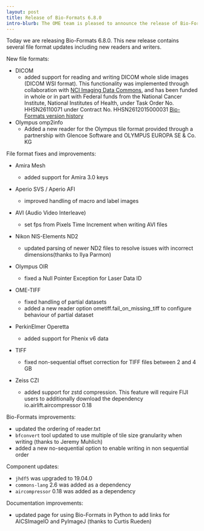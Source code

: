 ```yaml
---
layout: post
title: Release of Bio-Formats 6.8.0
intro-blurb: The OME team is pleased to announce the release of Bio-Formats 6.8.0
---
```


Today we are releasing Bio-Formats 6.8.0. This new release contains several file format updates including new readers and writers.

New file formats:

* DICOM
  * added support for reading and writing DICOM whole slide images (DICOM WSI format).
    This functionality was implemented through collaboration with [NCI Imaging Data Commons](https://imaging.datacommons.cancer.gov/), 
     and has been funded in whole or in part with Federal funds from the National Cancer Institute,
     National Institutes of Health, under Task Order No. HHSN26110071 under Contract No. HHSN2612015000031
[Bio-Formats version history](https://docs.openmicroscopy.org/bio-formats/6.3.1/about/whats-new.html)
* Olympus omp2info 
  * Added a new reader for the Olympus tile format 
     provided through a partnership with Glencoe Software and OLYMPUS EUROPA SE & Co. KG

File format fixes and improvements:

* Amira Mesh
   - added support for Amira 3.0 keys

* Aperio SVS / Aperio AFI
   - improved handling of macro and label images

* AVI (Audio Video Interleave)
   - set fps from Pixels Time Increment when writing AVI files

* Nikon NIS-Elements ND2
   - updated parsing of newer ND2 files to resolve issues with incorrect 
     dimensions(thanks to Ilya Parmon)

* Olympus OIR
   - fixed a Null Pointer Exception for Laser Data ID

* OME-TIFF
   - fixed handling of partial datasets
   - added a new reader option ometiff.fail_on_missing_tiff to configure behaviour of partial dataset

* PerkinElmer Operetta
   - added support for Phenix v6 data

* TIFF
   - fixed non-sequential offset correction for TIFF files between 2 and 4 GB

* Zeiss CZI
   - added support for zstd compression. This feature will require FIJI users to additionally
     download the dependency io.airlift.aircompressor 0.18

Bio-Formats improvements:
 
* updated the ordering of reader.txt
* `bfconvert` tool updated to use multiple of tile size granularity when writing (thanks to Jeremy Muhlich)
* added a new no-sequential option to enable writing in non sequential order

Component updates:

* `jhdf5` was upgraded to 19.04.0
* `commons-lang` 2.6 was added as a dependency
* `aircompressor` 0.18 was added as a dependency

Documentation improvements:

* updated page for using Bio-Formats in Python to add links for 
  AICSImageIO and PyImageJ (thanks to Curtis Rueden)
